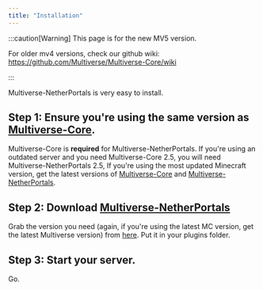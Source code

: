 ```yaml
---
title: "Installation"
---
```


:::caution[Warning]
This page is for the new MV5 version.

For older mv4 versions, check our github wiki: https://github.com/Multiverse/Multiverse-Core/wiki

:::

Multiverse-NetherPortals is very easy to install.

## Step 1: Ensure you're using the same version as [Multiverse-Core](https://dev.bukkit.org/projects/multiverse-core/files/).
Multiverse-Core is **required** for Multiverse-NetherPortals. If you're using an outdated server and you need Multiverse-Core 2.5, you will need Multiverse-NetherPortals 2.5, If you're using the most updated Minecraft version, get the latest versions of [Multiverse-Core](https://dev.bukkit.org/projects/multiverse-core/files/) and [Multiverse-NetherPortals](https://dev.bukkit.org/projects/multiverse-netherportals/files/).

## Step 2: Download [Multiverse-NetherPortals](https://dev.bukkit.org/projects/multiverse-netherportals/files/)
Grab the version you need (again, if you're using the latest MC version, get the latest Multiverse version) from [here](https://dev.bukkit.org/projects/multiverse-netherportals/files/). Put it in your plugins folder.

## Step 3: Start your server.
Go.
